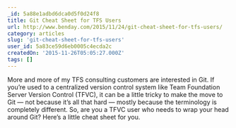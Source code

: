 ```yaml
---
_id: 5a88e1adbd6dca0d5f0d24f8
title: Git Cheat Sheet for TFS Users
url: http://www.benday.com/2015/11/24/git-cheat-sheet-for-tfs-users/
category: articles
slug: 'git-cheat-sheet-for-tfs-users'
user_id: 5a83ce59d6eb0005c4ecda2c
createdOn: '2015-11-26T05:05:27.000Z'
tags: []
---
```


More and more of my TFS consulting customers are interested in Git.  If you’re used to a centralized version control system like Team Foundation Server Version Control (TFVC), it can be a little tricky to make the move to Git — not because it’s all that hard — mostly because the terminology is completely different.  So, are you a TFVC user who needs to wrap your head around Git?  Here’s a little cheat sheet for you.
